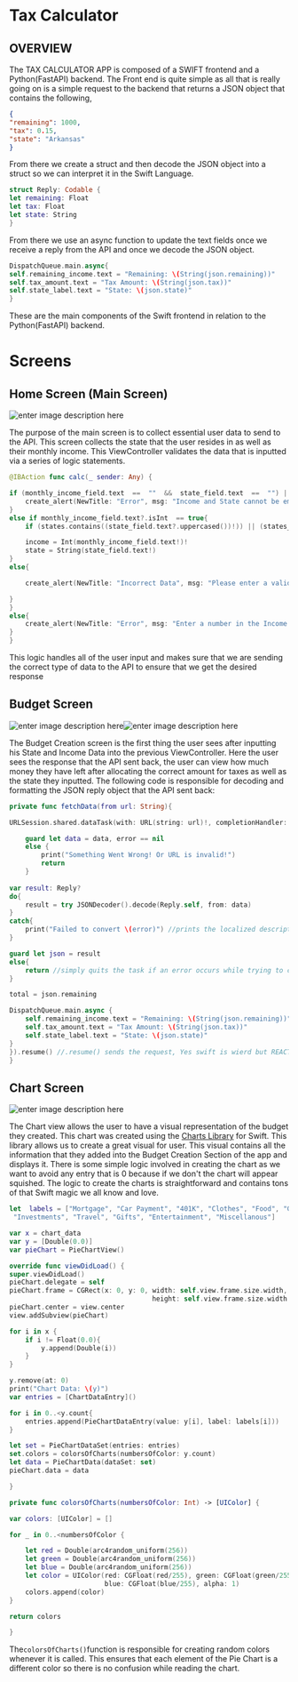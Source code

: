 # Tax Calculator
## OVERVIEW

The TAX CALCULATOR APP is composed of a SWIFT frontend and a Python(FastAPI) backend. The Front end is quite simple as all that is really going on is a simple request to the backend that returns a JSON object that contains the following, 
```json 
{
"remaining": 1000,  
"tax": 0.15,  
"state": "Arkansas"
}	
```
From there we create a struct and then decode the JSON object into a struct so we can interpret it in the Swift Language. 
```swift
struct Reply: Codable {
let remaining: Float
let tax: Float
let state: String
}
```
From there we use an async function to update the text fields once we receive a reply from the API and once we decode the JSON object. 
```swift
DispatchQueue.main.async{
self.remaining_income.text = "Remaining: \(String(json.remaining))"
self.tax_amount.text = "Tax Amount: \(String(json.tax))"
self.state_label.text = "State: \(json.state)"
}
```
These are the main components of the Swift frontend in relation to the Python(FastAPI) backend.

# Screens
## Home Screen (Main Screen)

![enter image description here](https://i.imgur.com/uAislWe.png)

The purpose of the main screen is to collect essential user data to send to the API. This screen collects the state that the user resides in as well as their monthly income. This ViewController validates the data that is inputted via a series of logic statements. 
```swift
@IBAction func calc(_ sender: Any) {

if (monthly_income_field.text  ==  ""  &&  state_field.text  ==  "") || (state_field.text  ==  ""){
	create_alert(NewTitle: "Error", msg: "Income and State cannot be empty!")
}
else if monthly_income_field.text?.isInt  == true{
	if (states.contains((state_field.text?.uppercased())!)) || (states_abb.contains((state_field.text?.uppercased())!)) == true {

	income = Int(monthly_income_field.text!)!
	state = String(state_field.text!)
}
else{

	create_alert(NewTitle: "Incorrect Data", msg: "Please enter a valid state abbreviation or spell out the state!")

}
}
else{
	create_alert(NewTitle: "Error", msg: "Enter a number in the Income Field!")
}
}
```
This logic handles all of the user input and makes sure that we are sending the correct type of data to the API to ensure that we get the desired response
## Budget Screen
![enter image description here](https://i.imgur.com/9QpWuRK.png)![enter image description here](https://i.imgur.com/Udo7aPh.png)

The Budget Creation screen is the first thing the user sees after inputting his State and Income Data into the previous ViewController. Here the user sees the response that the API sent back, the user can view how much money they have left after allocating the correct amount for taxes as well as the state they inputted. 
The following code is responsible for decoding and formatting the JSON reply object that the API sent back:
```swift 
private func fetchData(from url: String){

URLSession.shared.dataTask(with: URL(string: url)!, completionHandler: {data, response, error in

	guard let data = data, error == nil 
	else {
		print("Something Went Wrong! Or URL is invalid!") 
		return
	}
	
var result: Reply?
do{
	result = try JSONDecoder().decode(Reply.self, from: data)
}
catch{
	print("Failed to convert \(error)") //prints the localized description of the error
}

guard let json = result 
else{
	return //simply quits the task if an error occurs while trying to copy the values from the JSON object
}

total = json.remaining

DispatchQueue.main.async {
	self.remaining_income.text = "Remaining: \(String(json.remaining))"
	self.tax_amount.text = "Tax Amount: \(String(json.tax))"
	self.state_label.text = "State: \(json.state)"
}
}).resume() //.resume() sends the request, Yes swift is wierd but REACT is worse
}
```

## Chart Screen
![enter image description here](https://i.imgur.com/gLhFw5j.png)

The Chart view allows the user to have a visual representation of the budget they created. This chart was created using the [Charts Library](https://github.com/danielgindi/Charts) for Swift. This library allows us to create a great visual for user. This visual contains all the information that they added into the Budget Creation Section of the app and displays it. There is some simple logic involved in creating the chart as we want to avoid any entry that is 0 because if we don't the chart will appear squished. 
The logic to create the charts is straightforward and contains tons of that Swift magic we all know and love.
```swift
let  labels = ["Mortgage", "Car Payment", "401K", "Clothes", "Food", "Gas", "Emergency Fund",
 "Investments", "Travel", "Gifts", "Entertainment", "Miscellanous"]

var x = chart_data
var y = [Double(0.0)]
var pieChart = PieChartView()

override func viewDidLoad() {
super.viewDidLoad()
pieChart.delegate = self
pieChart.frame = CGRect(x: 0, y: 0, width: self.view.frame.size.width, 
									height: self.view.frame.size.width + 75)
pieChart.center = view.center
view.addSubview(pieChart)

for i in x {
	if i != Float(0.0){
		y.append(Double(i))
	}
}

y.remove(at: 0)
print("Chart Data: \(y)")
var entries = [ChartDataEntry]()

for i in 0..<y.count{
	entries.append(PieChartDataEntry(value: y[i], label: labels[i]))
}

let set = PieChartDataSet(entries: entries)
set.colors = colorsOfCharts(numbersOfColor: y.count)
let data = PieChartData(dataSet: set)
pieChart.data = data

}

private func colorsOfCharts(numbersOfColor: Int) -> [UIColor] {

var colors: [UIColor] = []

for _ in 0..<numbersOfColor {

	let red = Double(arc4random_uniform(256))
	let green = Double(arc4random_uniform(256))
	let blue = Double(arc4random_uniform(256))
	let color = UIColor(red: CGFloat(red/255), green: CGFloat(green/255), 
						blue: CGFloat(blue/255), alpha: 1)
	colors.append(color)
}

return colors

}
```
The`colorsOfCharts()`function is responsible for creating random colors whenever it is called. This ensures that each element of the Pie Chart is a different color so there is no confusion while reading the chart. 


